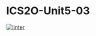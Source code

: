 # ICS2O-Unit5-03
[![linter](https://github.com/Aiden-Kwong/ICS2O-Unit5-03/workflows/linter/badge.svg)](https://github.com/marketplace/actions/super-linter)
